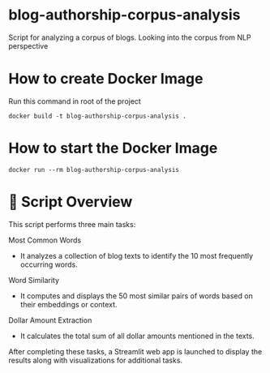 # blog-authorship-corpus-analysis
Script for analyzing a corpus of blogs. Looking into the corpus from NLP perspective

# How to create Docker Image
Run this command in root of the project
```
docker build -t blog-authorship-corpus-analysis .
```
# How to start the Docker Image
```
docker run --rm blog-authorship-corpus-analysis
```

# 🧠 Script Overview
This script performs three main tasks:

Most Common Words
- It analyzes a collection of blog texts to identify the 10 most frequently occurring words.

Word Similarity
- It computes and displays the 50 most similar pairs of words based on their embeddings or context.

Dollar Amount Extraction
- It calculates the total sum of all dollar amounts mentioned in the texts.

After completing these tasks, a Streamlit web app is launched to display the results along with visualizations for additional tasks.
